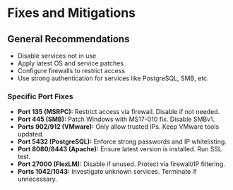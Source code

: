 # Fixes and Mitigations

## General Recommendations

- Disable services not in use
- Apply latest OS and service patches
- Configure firewalls to restrict access
- Use strong authentication for services like PostgreSQL, SMB, etc.

### Specific Port Fixes

- **Port 135 (MSRPC):** Restrict access via firewall. Disable if not needed.
- **Port 445 (SMB):** Patch Windows with MS17-010 fix. Disable SMBv1.
- **Ports 902/912 (VMware):** Only allow trusted IPs. Keep VMware tools updated.
- **Port 5432 (PostgreSQL):** Enforce strong passwords and IP whitelisting.
- **Port 8080/8443 (Apache):** Ensure latest version is installed. Run SSL test.
- **Port 27000 (FlexLM):** Disable if unused. Protect via firewall/IP filtering.
- **Ports 1042/1043:** Investigate unknown services. Terminate if unnecessary.

